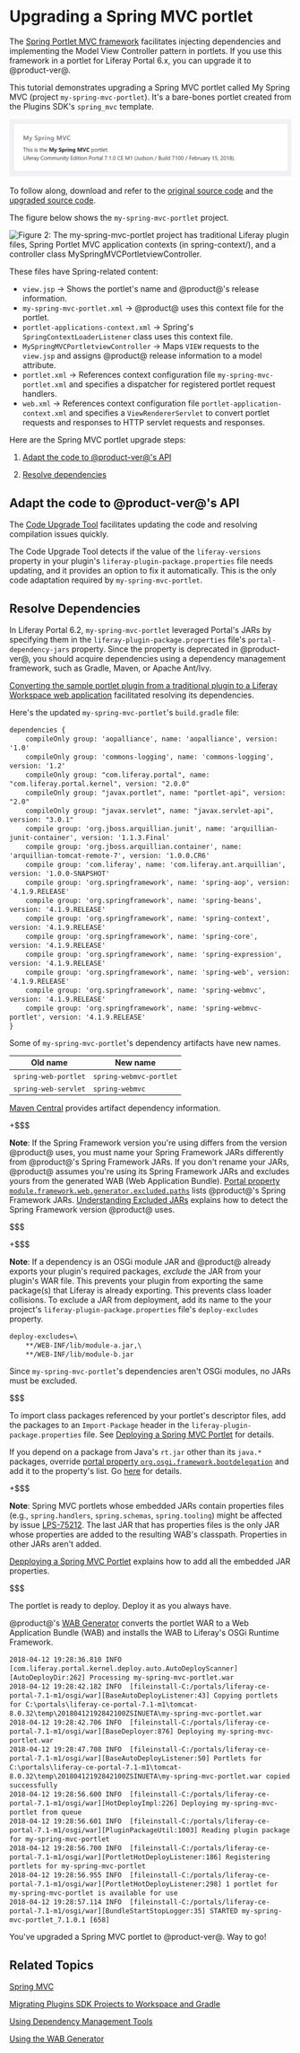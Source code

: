 # Upgrading a Spring MVC portlet [](id=upgrading-a-spring-mvc-portlet)

The [Spring Portlet MVC framework](https://docs.spring.io/spring/docs/current/spring-framework-reference/html/portlet.html)
facilitates injecting dependencies and implementing the Model View Controller
pattern in portlets. If you use this framework in a portlet for Liferay Portal
6.x, you can upgrade it to @product-ver@. 

This tutorial demonstrates upgrading a Spring MVC portlet called My Spring MVC
(project `my-spring-mvc-portlet`). It's a bare-bones portlet created from the
Plugins SDK's `spring_mvc` template. 

![Figure 1: My Spring MVC portlet shows its name and @product@'s information.](../../../../images/upgraded-spring-mvc-portlet.png)

To follow along, download and refer to the
[original source code](https://dev.liferay.com/documents/10184/1608802/my-spring-mvc-portlet-pre-7-0-upgrade.zip)
and the 
[upgraded source code](https://dev.liferay.com/documents/10184/1608802/my-spring-mvc-portlet-post-7-1-upgrade.zip).

The figure below shows the `my-spring-mvc-portlet` project.

![Figure 2: The `my-spring-mvc-portlet` project has traditional Liferay plugin files, Spring Portlet MVC application contexts (in `spring-context/`), and a controller class `MySpringMVCPortletviewController`. ](../../../../images/upgrading-spring-mvc-portlets-folder-structure.png)

These files have Spring-related content:

-   `view.jsp` &rarr; Shows the portlet's name and @product@'s release
    information.
-   `my-spring-mvc-portlet.xml` &rarr; @product@ uses this context file for the
    portlet.
-   `portlet-applications-context.xml` &rarr; Spring's
    `SpringContextLoaderListener` class uses this context file. 
-   `MySpringMVCPortletviewController` &rarr; Maps `VIEW` requests to the
    `view.jsp` and assigns @product@ release information to a model attribute.
-   `portlet.xml` &rarr; References context configuration file
    `my-spring-mvc-portlet.xml` and specifies a dispatcher for registered
    portlet request handlers.
-   `web.xml` &rarr; References context configuration file
    `portlet-application-context.xml` and specifies a `ViewRendererServlet` to
    convert portlet requests and responses to HTTP servlet requests and
    responses.

Here are the Spring MVC portlet upgrade steps:

1.  [Adapt the code to @product-ver@'s API](#adapt-the-code-to-liferay-api-changes)

2.  [Resolve dependencies](#resolve-dependencies)

## Adapt the code to @product-ver@'s API [](id=adapt-the-code-to-liferay-api-changes)

The
[Code Upgrade Tool](/develop/tutorials/-/knowledge_base/7-1/adapting-to-liferay-7s-api-with-the-code-upgrade-tool)
facilitates updating the code and resolving compilation issues quickly.

The Code Upgrade Tool detects if the value of the `liferay-versions` property in
your plugin's `liferay-plugin-package.properties` file needs updating, and it
provides an option to fix it automatically. This is the only code adaptation
required by `my-spring-mvc-portlet`. 

## Resolve Dependencies [](id=resolve-dependencies)

In Liferay Portal 6.2, `my-spring-mvc-portlet` leveraged Portal's JARs by
specifying them in the `liferay-plugin-package.properties` file's
`portal-dependency-jars` property. Since the property is deprecated in
@product-ver@, you should acquire dependencies using a dependency management
framework, such as Gradle, Maven, or Apache Ant/Ivy.

[Converting the sample portlet plugin from a traditional plugin to a Liferay Workspace web application](/develop/tutorials/-/knowledge_base/7-1/migrating-traditional-plugins-to-workspace-web-applications)
facilitated resolving its dependencies. 

Here's the updated `my-spring-mvc-portlet`'s `build.gradle` file:

    dependencies {
    	compileOnly group: 'aopalliance', name: 'aopalliance', version: '1.0'
    	compileOnly group: 'commons-logging', name: 'commons-logging', version: '1.2'
    	compileOnly group: "com.liferay.portal", name: "com.liferay.portal.kernel", version: "2.0.0"
    	compileOnly group: "javax.portlet", name: "portlet-api", version: "2.0"
    	compileOnly group: "javax.servlet", name: "javax.servlet-api", version: "3.0.1"
    	compile group: 'org.jboss.arquillian.junit', name: 'arquillian-junit-container', version: '1.1.3.Final'
    	compile group: 'org.jboss.arquillian.container', name: 'arquillian-tomcat-remote-7', version: '1.0.0.CR6'
    	compile group: 'com.liferay', name: 'com.liferay.ant.arquillian', version: '1.0.0-SNAPSHOT'
    	compile group: 'org.springframework', name: 'spring-aop', version: '4.1.9.RELEASE'
    	compile group: 'org.springframework', name: 'spring-beans', version: '4.1.9.RELEASE'
    	compile group: 'org.springframework', name: 'spring-context', version: '4.1.9.RELEASE'
    	compile group: 'org.springframework', name: 'spring-core', version: '4.1.9.RELEASE'
    	compile group: 'org.springframework', name: 'spring-expression', version: '4.1.9.RELEASE'
    	compile group: 'org.springframework', name: 'spring-web', version: '4.1.9.RELEASE'
    	compile group: 'org.springframework', name: 'spring-webmvc', version: '4.1.9.RELEASE'
    	compile group: 'org.springframework', name: 'spring-webmvc-portlet', version: '4.1.9.RELEASE'
    }

Some of `my-spring-mvc-portlet`'s dependency artifacts have new names. 

 Old name | New name |
 -------- | -------- |
 `spring-web-portlet` | `spring-webmvc-portlet` |
 `spring-web-servlet` | `spring-webmvc` |

[Maven Central](https://search.maven.org/) provides artifact dependency
information. 

+$$$

**Note**: If the Spring Framework version you're using differs from the version
@product@ uses, you must name your Spring Framework JARs differently from
@product@'s Spring Framework JARs. If you don't rename your JARs, @product@
assumes you're using its Spring Framework JARs and excludes yours from the
generated WAB (Web Application Bundle).
[Portal property `module.framework.web.generator.excluded.paths`](https://docs.liferay.com/ce/portal/7.1-latest/propertiesdoc/portal.properties.html#Module%20Framework)
lists @product@'s Spring Framework JARs. 
[Understanding Excluded JARs](/develop/tutorials/-/knowledge_base/7-1/resolving-a-plugins-dependencies#understanding-excluded-jars)
explains how to detect the Spring Framework version @product@ uses. 

$$$

+$$$

**Note**: If a dependency is an OSGi module JAR and @product@ already exports
your plugin's required packages, *exclude* the JAR from your plugin's WAR file.
This prevents your plugin from exporting the same package(s) that Liferay is
already exporting. This prevents class loader collisions. To exclude a JAR from
deployment, add its name to the your project's
`liferay-plugin-package.properties` file's `deploy-excludes` property.

    deploy-excludes=\
        **/WEB-INF/lib/module-a.jar,\ 
        **/WEB-INF/lib/module-b.jar

Since `my-spring-mvc-portlet`'s dependencies aren't OSGi modules, no JARs
must be excluded.

$$$

To import class packages referenced by your portlet's descriptor files, add the
packages to an `Import-Package` header in the
`liferay-plugin-package.properties` file. See 
[Deploying a Spring MVC Portlet](/develop/tutorials/-/knowledge_base/7-1/deploying-a-spring-mvc-portlet)
for details.

If you depend on a package from Java's `rt.jar` other than its `java.*`
packages, override
[portal property `org.osgi.framework.bootdelegation`](@platform-ref@/7.1-latest/propertiesdoc/portal.properties.html#Module%20Framework)
and add it to the property's list. Go [here](/develop/tutorials/-/knowledge_base/7-1/resolving-classnotfoundexception-and-noclassdeffounderror-in-osgi-bundles#case-4-the-missing-class-belongs-to-a-java-runtime-package)
for details. 

+$$$

**Note**: Spring MVC portlets whose embedded JARs contain properties files
(e.g., `spring.handlers`, `spring.schemas`, `spring.tooling`) might be affected
by issue
[LPS-75212](https://issues.liferay.com/browse/LPS-75212).
The last JAR that has properties files is the only JAR whose properties are
added to the resulting WAB's classpath. Properties in other JARs aren't added.

[Depploying a Spring MVC Portlet](/develop/tutorials/-/knowledge_base/7-1/deploying-a-spring-mvc-portlet)
explains how to add all the embedded JAR properties.

$$$

The portlet is ready to deploy. Deploy it as you always have.

@product@'s
[WAB Generator](/develop/tutorials/-/knowledge_base/7-1/using-the-wab-generator)
converts the portlet WAR to a Web Application Bundle (WAB) and installs the WAB
to Liferay's OSGi Runtime Framework. 

    2018-04-12 19:28:36.810 INFO  [com.liferay.portal.kernel.deploy.auto.AutoDeployScanner][AutoDeployDir:262] Processing my-spring-mvc-portlet.war
    2018-04-12 19:28:42.182 INFO  [fileinstall-C:/portals/liferay-ce-portal-7.1-m1/osgi/war][BaseAutoDeployListener:43] Copying portlets for C:\portals\liferay-ce-portal-7.1-m1\tomcat-8.0.32\temp\20180412192842100ZSINUETA\my-spring-mvc-portlet.war
    2018-04-12 19:28:42.706 INFO  [fileinstall-C:/portals/liferay-ce-portal-7.1-m1/osgi/war][BaseDeployer:876] Deploying my-spring-mvc-portlet.war
    2018-04-12 19:28:47.708 INFO  [fileinstall-C:/portals/liferay-ce-portal-7.1-m1/osgi/war][BaseAutoDeployListener:50] Portlets for C:\portals\liferay-ce-portal-7.1-m1\tomcat-8.0.32\temp\20180412192842100ZSINUETA\my-spring-mvc-portlet.war copied successfully
    2018-04-12 19:28:56.600 INFO  [fileinstall-C:/portals/liferay-ce-portal-7.1-m1/osgi/war][HotDeployImpl:226] Deploying my-spring-mvc-portlet from queue
    2018-04-12 19:28:56.601 INFO  [fileinstall-C:/portals/liferay-ce-portal-7.1-m1/osgi/war][PluginPackageUtil:1003] Reading plugin package for my-spring-mvc-portlet
    2018-04-12 19:28:56.700 INFO  [fileinstall-C:/portals/liferay-ce-portal-7.1-m1/osgi/war][PortletHotDeployListener:186] Registering portlets for my-spring-mvc-portlet
    2018-04-12 19:28:56.955 INFO  [fileinstall-C:/portals/liferay-ce-portal-7.1-m1/osgi/war][PortletHotDeployListener:298] 1 portlet for my-spring-mvc-portlet is available for use
    2018-04-12 19:28:57.114 INFO  [fileinstall-C:/portals/liferay-ce-portal-7.1-m1/osgi/war][BundleStartStopLogger:35] STARTED my-spring-mvc-portlet_7.1.0.1 [658]

You've upgraded a Spring MVC portlet to @product-ver@. Way to go!

## Related Topics [](id=related-topics)

[Spring MVC](/develop/tutorials/-/knowledge_base/7-1/spring-mvc)

[Migrating Plugins SDK Projects to Workspace and Gradle](/develop/tutorials/-/knowledge_base/7-1/migrating-traditional-plugins-to-workspace-web-applications)

[Using Dependency Management Tools](/develop/tutorials/-/knowledge_base/7-1/resolving-a-plugins-dependencies#managing-dependencies-with-ivy)

[Using the WAB Generator](/develop/tutorials/-/knowledge_base/7-1/using-the-wab-generator)
